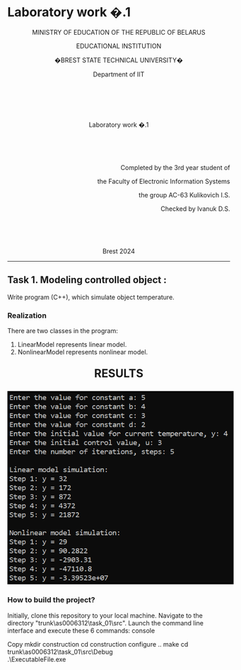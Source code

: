 # Laboratory work �.1              
<p align="center">MINISTRY OF EDUCATION OF THE REPUBLIC OF BELARUS</p>
<p align="center">EDUCATIONAL INSTITUTION</p>
<p align="center">�BREST STATE TECHNICAL UNIVERSITY�</p>       
<p align="center">Department of IIT</p>
<br><br><br><br>
<p align="center">Laboratory work �.1</p>
<br><br><br>
<p align="right">Completed by the 3rd year student of</p> 
<p align="right">the Faculty of Electronic Information Systems</p>
<p align="right">the group AC-63 Kulikovich I.S.</p>
<p align="right">Checked by Ivanuk D.S.</p>
<br><br><br>
<p align="center">Brest 2024</p>

---

## Task 1. Modeling controlled object :
 
Write program (C++), which simulate object temperature.

### Realization
There are two classes in the program:

1. LinearModel represents linear model.
2. NonlinearModel represents nonlinear model.

<p align="center" style="font-size:25px;font-weight: bold">
RESULTS</p>

<p align="center"><img style='border:4px solid #000000'src="result.png"/></p>

### How to build the project?

Initially, clone this repository to your local machine.
Navigate to the directory "trunk\as0006312\task_01\src".
Launch the command line interface and execute these 6 commands:
console

Copy
mkdir construction
cd construction
configure ..
make
cd trunk\as0006312\task_01\src\Debug\
.\ExecutableFile.exe



